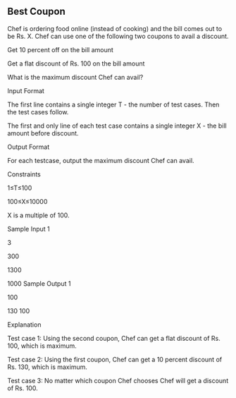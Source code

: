 ## Best Coupon

Chef is ordering food online (instead of cooking) and the bill comes out to be Rs. X. Chef can use one of the following two coupons to avail a discount.

Get 10 percent off on the bill amount

Get a flat discount of Rs. 100 on the bill amount

What is the maximum discount Chef can avail?

Input Format

The first line contains a single integer T - the number of test cases. Then the test cases follow.

The first and only line of each test case contains a single integer X - the bill amount before discount.

Output Format

For each testcase, output the maximum discount Chef can avail.

Constraints

1≤T≤100

100≤X≤10000

X is a multiple of 100.

Sample Input 1 

3

300

1300

1000
Sample Output 1 

100

130
100

Explanation

Test case 1: Using the second coupon, Chef can get a flat discount of Rs. 100, which is maximum.

Test case 2: Using the first coupon, Chef can get a 10 percent discount of Rs. 130, which is maximum.

Test case 3: No matter which coupon Chef chooses Chef will get a discount of Rs. 100.
